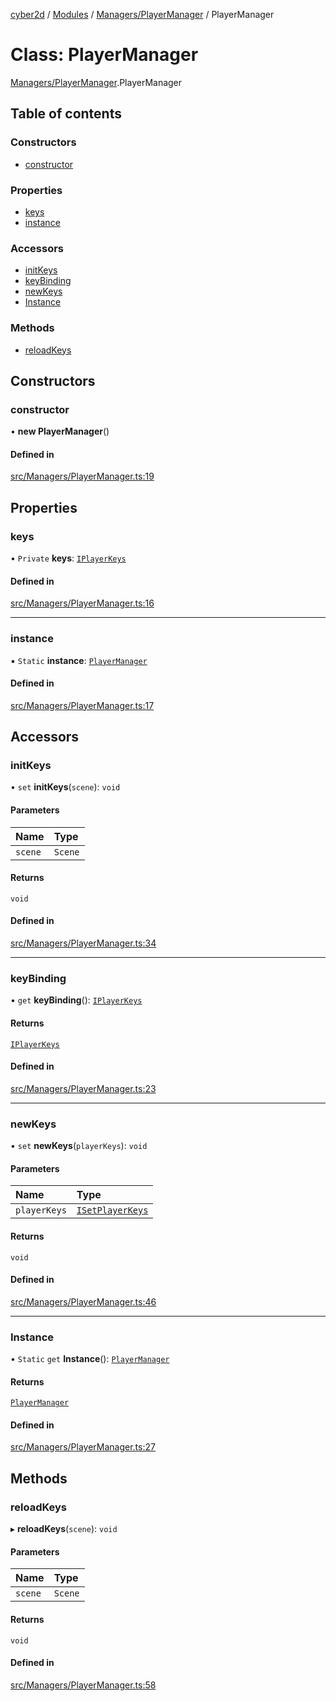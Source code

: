 [cyber2d](../README.md) / [Modules](../modules.md) / [Managers/PlayerManager](../modules/Managers_PlayerManager.md) / PlayerManager

# Class: PlayerManager

[Managers/PlayerManager](../modules/Managers_PlayerManager.md).PlayerManager

## Table of contents

### Constructors

- [constructor](Managers_PlayerManager.PlayerManager.md#constructor)

### Properties

- [keys](Managers_PlayerManager.PlayerManager.md#keys)
- [instance](Managers_PlayerManager.PlayerManager.md#instance)

### Accessors

- [initKeys](Managers_PlayerManager.PlayerManager.md#initkeys)
- [keyBinding](Managers_PlayerManager.PlayerManager.md#keybinding)
- [newKeys](Managers_PlayerManager.PlayerManager.md#newkeys)
- [Instance](Managers_PlayerManager.PlayerManager.md#instance-1)

### Methods

- [reloadKeys](Managers_PlayerManager.PlayerManager.md#reloadkeys)

## Constructors

### constructor

• **new PlayerManager**()

#### Defined in

[src/Managers/PlayerManager.ts:19](https://github.com/Pldu78/Cyber2D-1/blob/f2bef66/src/Managers/PlayerManager.ts#L19)

## Properties

### keys

• `Private` **keys**: [`IPlayerKeys`](../interfaces/Managers_PlayerManager.IPlayerKeys.md)

#### Defined in

[src/Managers/PlayerManager.ts:16](https://github.com/Pldu78/Cyber2D-1/blob/f2bef66/src/Managers/PlayerManager.ts#L16)

___

### instance

▪ `Static` **instance**: [`PlayerManager`](Managers_PlayerManager.PlayerManager.md)

#### Defined in

[src/Managers/PlayerManager.ts:17](https://github.com/Pldu78/Cyber2D-1/blob/f2bef66/src/Managers/PlayerManager.ts#L17)

## Accessors

### initKeys

• `set` **initKeys**(`scene`): `void`

#### Parameters

| Name | Type |
| :------ | :------ |
| `scene` | `Scene` |

#### Returns

`void`

#### Defined in

[src/Managers/PlayerManager.ts:34](https://github.com/Pldu78/Cyber2D-1/blob/f2bef66/src/Managers/PlayerManager.ts#L34)

___

### keyBinding

• `get` **keyBinding**(): [`IPlayerKeys`](../interfaces/Managers_PlayerManager.IPlayerKeys.md)

#### Returns

[`IPlayerKeys`](../interfaces/Managers_PlayerManager.IPlayerKeys.md)

#### Defined in

[src/Managers/PlayerManager.ts:23](https://github.com/Pldu78/Cyber2D-1/blob/f2bef66/src/Managers/PlayerManager.ts#L23)

___

### newKeys

• `set` **newKeys**(`playerKeys`): `void`

#### Parameters

| Name | Type |
| :------ | :------ |
| `playerKeys` | [`ISetPlayerKeys`](../interfaces/Managers_PlayerManager.ISetPlayerKeys.md) |

#### Returns

`void`

#### Defined in

[src/Managers/PlayerManager.ts:46](https://github.com/Pldu78/Cyber2D-1/blob/f2bef66/src/Managers/PlayerManager.ts#L46)

___

### Instance

• `Static` `get` **Instance**(): [`PlayerManager`](Managers_PlayerManager.PlayerManager.md)

#### Returns

[`PlayerManager`](Managers_PlayerManager.PlayerManager.md)

#### Defined in

[src/Managers/PlayerManager.ts:27](https://github.com/Pldu78/Cyber2D-1/blob/f2bef66/src/Managers/PlayerManager.ts#L27)

## Methods

### reloadKeys

▸ **reloadKeys**(`scene`): `void`

#### Parameters

| Name | Type |
| :------ | :------ |
| `scene` | `Scene` |

#### Returns

`void`

#### Defined in

[src/Managers/PlayerManager.ts:58](https://github.com/Pldu78/Cyber2D-1/blob/f2bef66/src/Managers/PlayerManager.ts#L58)
